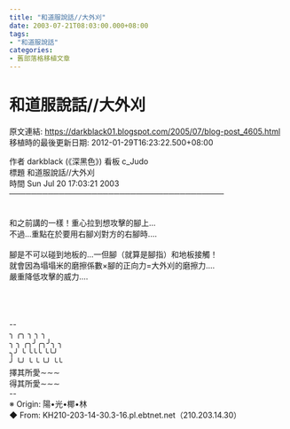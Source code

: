 ```yaml
---
title: "和道服說話//大外刈"
date: 2003-07-21T08:03:00.000+08:00
tags: 
- "和道服說話"
categories:
- 舊部落格移植文章
---
```


# 和道服說話//大外刈

原文連結: https://darkblack01.blogspot.com/2005/07/blog-post_4605.html
移植時的最後更新日期: 2012-01-29T16:23:22.500+08:00

作者 darkblack (《深黑色》) 看板 c_Judo<br />標題 和道服說話//大外刈<br />時間 Sun Jul 20 17:03:21 2003<br />───────────────────────────────────────<br /><br /><br />和之前講的一樣！重心拉到想攻擊的腳上...<br />不過...重點在於要用右腳刈對方的右腳時....<br /><br />腳是不可以碰到地板的...一但腳（就算是腳指）和地板接觸！<br />就會因為塌塌米的磨擦係數×腳的正向力=大外刈的磨擦力....<br />嚴重降低攻擊的威力....<br /><br /><br /><br /><br />--<br />╮ ╭╮ ╮ ╮ ╮<br />╮ ╮ ╭╮╯╭╮╯╮ ╮<br />╮╯ ╰ ╰╰╰ ╰╰╯<br />╯ ╰╯ ╰ ╰ ╰╯ ╰╰<br />擇其所愛∼∼∼<br />得其所愛∼∼∼<br />--<br />※ Origin: 陽•光•椰•林 <br />◆ From: KH210-203-14-30.3-16.pl.ebtnet.net（210.203.14.30）
